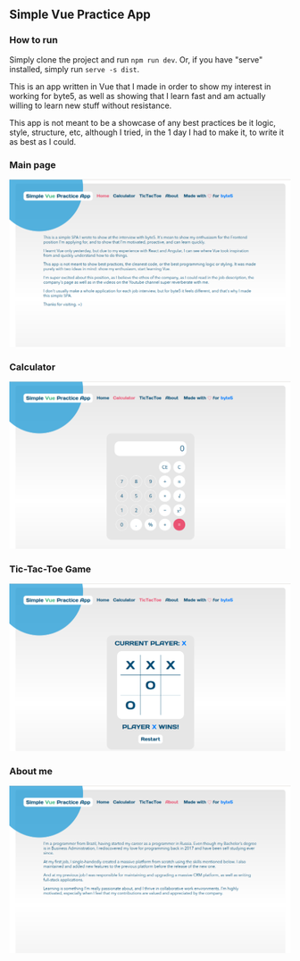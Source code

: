 ## Simple Vue Practice App

### How to run
Simply clone the project and run `npm run dev`.
Or, if you have "serve" installed, simply run `serve -s dist`.

This is an app written in Vue that I made in order to show my interest in working for byte5, as well as showing that I learn fast and am actually willing to learn new stuff without resistance.

This app is not meant to be a showcase of any best practices be it logic, style, structure, etc, although I tried, in the 1 day I had to make it, to write it as best as I could.

### Main page
<img  src="/src/assets/screenshots/main.png" alt="Main page" />

### Calculator
<img src="/src/assets/screenshots/calculator.png" alt="Calculator page" />

### Tic-Tac-Toe Game
<img src="/src/assets/screenshots/tictactoe.png" alt="Tic-Tac-Toe game page" />

### About me
<img src="/src/assets/screenshots/about-me.png" alt="About me page" />